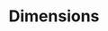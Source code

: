 ---
layout: default
bigquery: https://console.cloud.google.com/bigquery?p=covid-19-dimensions-ai&page=table&d=data&t=publications
contributors: Digital Science, https://www.digital-science.com/
cost: Free for personal, non-commercial use.
description: Dimensions contains more than 100 million publications, ranging from
  articles published in scholarly journals, books and book chapters, to preprints
  and conference proceedings. All publications are contextualized with linked data
  sets, funding, publications, patents, clinical trials, and policy documents. You
  can also view associated categories, funders, institutions, and researcher profiles.
documentation: https://docs.dimensions.ai/bigquery/index.html
last_edit: 04/06/2022, 11:53:15
location: https://www.dimensions.ai/products/free/
maintained_by: Digital Science, https://www.digital-science.com/
schema_fields:
- source_id
- repository_url
- research_org_state_names
- family_id
- labels
- metrics
- description
- established
- resulting_publication_doi
- funder_countries
- funding_gbp
- gender
- original_assignee_countries
- clinical_trial_ids
- current_assignee_countries
- category_icrp_ct
- acronym
- original_assignee
- date_inserted
- foa_number
- associated_publication_id
- category_rcdc
- acronyms
- kind
- book_series_title
- research_org_country_names
- jurisdiction
- address
- filing_status
- category_sdg
- concepts
- external_ids
- associated_grant_ids
- research_org_cities
- funding_cad
- funding_currency
- funder_org_cities
- wikipedia_url
- funding_amount
- category_bra
- repository_id
- links
- research_org_state_codes
- aliases
- conference
- start_date
- inventor_names
- priority_year
- expiration_date
- priority_date
- cited_by_ids
- expiration_year
- funding_nzd
- citations
- proceedings_title
- research_org_countries
- open_access_categories_v2
- cpc
- investigators
- funder_org_state_codes
- name
- registry
- grant_number
- doi
- associated_publication_doi
- publication_ids
- relationships
- funding_jpy
- subtitles
- filing_date
- issue
- granted_date
- phase
- types
- funder_org
- pmid
- category_hrcs_hc
- embargo_date
- research_org_city_names
- patent_ids
- date_imported_gbq
- start_year
- category_hra
- category_hrcs_rac
- publication_date
- original_title
- brief_title
- parent_id
- legal_events
- editors
- license
- application_number
- funding_eur
- organisation_details
- research_orgs
- assignee_orgs
- original_assignee_orgs
- category_for
- categories
- associated_publication_pmid
- pmcid
- acknowledgements
- altmetrics
- end_year
- legal_status
- funding_chf
- date_online
- eisbn
- supporting_grant_ids
- researcher_ids
- funding_cny
- journal
- publication_year
- repository_name
- filing_year
- publisher
- created_date
- resulting_publication_ids
- end_date
- original_abstract
- book_title
- id
- funder_orgs
- citation_string
- date_modified
- pages
- open_access_categories
- funding_usd
- category_uoa
- abstract
- language
- type
- date_normal
- journal_lists
- date
- ipcr
- category_icrp_cso
- email_address
- family_count
- mesh_headings
- family_members_ids
- mesh_terms
- current_assignee_orgs
- citations_count
- granted_year
- date_print
- current_assignee
- arxiv_id
- funding_details
- linkout
- year
- interventions
- assignee_countries
- status
- volume
- isbn
- associated_publication_arxiv_id
- reference_ids
- title
- conditions
- active_years
- funder_org_countries
- authors
- funding_aud
- funder_org_acronyms
shortname: dimensions
tags:
- scholarly literature
- patents
- funding
- clinical trials
- academic profiles
terms_of_use: 'Use of both the Dimensions COVID-19 dataset and full Dimensions dataset
  are subject to the Dimensions Terms of use: https://www.dimensions.ai/policies-terms-legal '
title: Dimensions
uuid: dcff88bd-fe6b-4fdb-8159-809bf9d7bc1c
---
